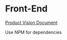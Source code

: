 # Front-End

[Product Vision Document](https://docs.google.com/document/d/1mfx4VSyZvkC7BVNo1Vz5nHS8Sx7mu_JJmQVh0p0T9o8/)

Use NPM for dependencies